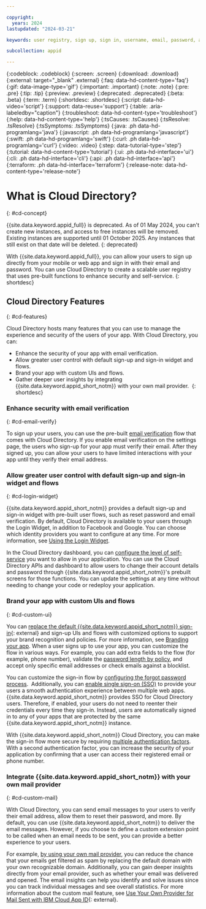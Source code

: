 ```yaml
---

copyright:
  years: 2024
lastupdated: "2024-03-21"

keywords: user registry, sign up, sign in, username, email, password, account settings, reset password, email sender, email verification, app security

subcollection: appid

---
```


{:codeblock: .codeblock}
{:screen: .screen}
{:download: .download}
{:external: target="_blank" .external}
{:faq: data-hd-content-type='faq'}
{:gif: data-image-type='gif'}
{:important: .important}
{:note: .note}
{:pre: .pre}
{:tip: .tip}
{:preview: .preview}
{:deprecated: .deprecated}
{:beta: .beta}
{:term: .term}
{:shortdesc: .shortdesc}
{:script: data-hd-video='script'}
{:support: data-reuse='support'}
{:table: .aria-labeledby="caption"}
{:troubleshoot: data-hd-content-type='troubleshoot'}
{:help: data-hd-content-type='help'}
{:tsCauses: .tsCauses}
{:tsResolve: .tsResolve}
{:tsSymptoms: .tsSymptoms}
{:java: .ph data-hd-programlang='java'}
{:javascript: .ph data-hd-programlang='javascript'}
{:swift: .ph data-hd-programlang='swift'}
{:curl: .ph data-hd-programlang='curl'}
{:video: .video}
{:step: data-tutorial-type='step'}
{:tutorial: data-hd-content-type='tutorial'}
{:ui: .ph data-hd-interface='ui'}
{:cli: .ph data-hd-interface='cli'}
{:api: .ph data-hd-interface='api'}
{:terraform: .ph data-hd-interface='terraform'}
{:release-note: data-hd-content-type='release-note'}

# What is Cloud Directory?
{: #cd-concept}

{{site.data.keyword.appid_full}} is deprecated. As of 01 May 2024, you can't create new instances, and access to free instances will be removed. Existing instances are supported until 01 October 2025. Any instances that still exist on that date will be deleted. {: deprecated}

With {{site.data.keyword.appid_full}}, you can allow your users to sign up directly from your mobile or web app and sign in with their email and password. You can use Cloud Directory to create a scalable user registry that uses pre-built functions to enhance security and self-service. 
{: shortdesc}

## Cloud Directory Features
{: #cd-features}

Cloud Directory hosts many features that you can use to manage the experience and security of the users of your app. With Cloud Directory, you can:
* Enhance the security of your app with email verification.
* Allow greater user control with default sign-up and sign-in widget and flows.
* Brand your app with custom UIs and flows.
* Gather deeper user insights by integrating {{site.data.keyword.appid_short_notm}} with your own mail provider. 
{: shortdesc}

### Enhance security with email verification
{: #cd-email-verify}

To sign up your users, you can use the pre-built [email verification](/docs/appid?topic=appid-cd-types) flow that comes with Cloud Directory. If you enable email verification on the settings page, the users who sign-up for your app must verify their email. After they signed up, you can allow your users to have limited interactions with your app until they verify their email address.

### Allow greater user control with default sign-up and sign-in widget and flows
{: #cd-login-widget}

{{site.data.keyword.appid_short_notm}} provides a default sign-up and sign-in widget with pre-built user flows, such as reset password and email verification. By default, Cloud Directory is available to your users through the Login Widget, in addition to Facebook and Google. You can choose which identity providers you want to configure at any time. For more information, see [Using the Login Widget](/docs/appid?topic=appid-login-widget). 

In the Cloud Directory dashboard, you can [configure the level of self-service](/docs/appid?topic=appid-cd-users) you want to allow in your application. You can use the Cloud Directory APIs and dashboard to allow users to change their account details and password through {{site.data.keyword.appid_short_notm}}'s prebuilt screens for those functions. You can update the settings at any time without needing to change your code or redeploy your application. 

### Brand your app with custom UIs and flows
{: #cd-custom-ui}

You can [replace the default {{site.data.keyword.appid_short_notm}} sign-in](https://www.ibm.com/blogs/cloud-archive/2018/06/custom-login-page-app-id-integration/){: external} and sign-up UIs and flows with customized options to support your brand recognition and policies. For more information, see [Branding your app](/docs/appid?topic=appid-branded). When a user signs up to use your app, you can customize the flow in various ways. For example, you can add extra fields to the flow (for example, phone number), validate the [password length by policy](/docs/appid?topic=appid-cd-strength), and accept only specific email addresses or check emails against a blocklist. 

You can customize the sign-in flow by [configuring the forgot password process](/docs/appid?topic=appid-cd-strength).  Additionally, you can [enable single sign-on (SSO)](/docs/appid?topic=appid-cd-sso) to provide your users a smooth authentication experience between multiple web apps. {{site.data.keyword.appid_short_notm}} provides SSO for Cloud Directory users. Therefore, if enabled, your users do not need to reenter their credentials every time they sign-in. Instead, users are automatically signed in to any of your apps that are protected by the same {{site.data.keyword.appid_short_notm}} instance. 

With {{site.data.keyword.appid_short_notm}} Cloud Directory, you can make the sign-in flow more secure by requiring [multiple authentication factors](/docs/appid?topic=appid-cd-mfa). With a second authentication factor, you can increase the security of your application by confirming that a user can access their registered email or phone number.

### Integrate {{site.data.keyword.appid_short_notm}} with your own mail provider
{: #cd-custom-mail}

With Cloud Directory, you can send email messages to your users to verify their email address, allow them to reset their password, and more. By default, you can use {{site.data.keyword.appid_short_notm}} to deliver the email messages. However, if you choose to define a custom extension point to be called when an email needs to be sent, you can provide a better experience to your users. 

For example, [by using your own mail provider](/docs/appid?topic=appid-cd-types), you can reduce the chance that your emails get filtered as spam by replacing the default domain with your own recognizable domain. Additionally, you can gain deeper insights directly from your email provider, such as whether your email was delivered and opened. The email insights can help you identify and solve issues since you can track individual messages and see overall statistics. For more information about the custom mail feature, see [Use Your Own Provider for Mail Sent with IBM Cloud App ID](https://www.ibm.com/blogs/cloud-archive/2018/10/use-ibm-cloud-app-id-and-your-email-provider-to-brand-mails-sent-to-app-users/){: external}.  
